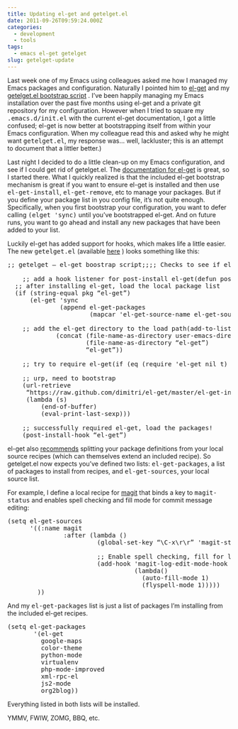 ```yaml
---
title: Updating el-get and getelget.el
date: 2011-09-26T09:59:24.000Z
categories:
  - development
  - tools
tags:
  - emacs el-get getelget
slug: getelget-update
---
```

Last week one of my Emacs using colleagues asked me how I managed my Emacs packages and configuration. Naturally I pointed him to [el-get][1]  and my [getelget.el bootstrap script][2] . I’ve been happily managing my Emacs installation over the past five months using el-get and a private git repository for my configuration. However when I tried to square my <tt class="docutils literal">.emacs.d/init.el</tt> with the current el-get documentation, I got a little confused; el-get is now better at bootstrapping itself from within your Emacs configuration. When my colleague read this and asked why he might want <tt class="docutils literal">getelget.el</tt>, my response was… well, lackluster; this is an attempt to document that a littler better.)

Last night I decided to do a little clean-up on my Emacs configuration, and see if I could get rid of getelget.el. The [documentation for el-get][3]  is great, so I started there. What I quickly realized is that the included el-get bootstrap mechanism is great if you want to ensure el-get is installed and then use <tt class="docutils literal"><span class="pre">el-get-install</span></tt>, <tt class="docutils literal"><span class="pre">el-get-remove</span></tt>, etc to manage your packages. But if you define your package list in you config file, it’s not quite enough. Specifically, when you first bootstrap your configuration, you want to defer calling <tt class="docutils literal">(elget 'sync)</tt> until you’ve bootstrapped el-get. And on future runs, you want to go ahead and install any new packages that have been added to your list.

Luckily el-get has added support for hooks, which makes life a little easier. The new <tt class="docutils literal">getelget.el</tt> (available [here][4] ) looks something like this:

<pre class="literal-block">;; getelget – el-get boostrap script;;;; Checks to see if el-get has been checked out, and bootstraps it if;; it has not. After bootstrapping, calls el-get to load specified;; packages.;;;; el-get-packages should be defined before including this file. Any;; definitions from el-get-sources will be appended to el-get-packages.;;;; Written in 2011 by Nathan R. Yergler ;;;; To the extent possible under law, the person who associated CC0 with;; getelget has waived all copyright and related or neighboring rights;; to getelget.;;;; You should have received a copy of the CC0 legalcode along with this;; work.  If not, see .

    ;; add a hook listener for post-install el-get(defun post-install-hook (pkg)
  ;; after installing el-get, load the local package list
  (if (string-equal pkg “el-get”)
      (el-get 'sync
              (append el-get-packages
                      (mapcar 'el-get-source-name el-get-sources)))))(add-hook 'el-get-post-install-hooks 'post-install-hook)

    ;; add the el-get directory to the load path(add-to-list 'load-path
             (concat (file-name-as-directory user-emacs-directory)
                     (file-name-as-directory “el-get”)
                     “el-get”))

    ;; try to require el-get(if (eq (require 'el-get nil t) nil)

    ;; urp, need to bootstrap
    (url-retrieve
     “https://raw.github.com/dimitri/el-get/master/el-get-install.el”
     (lambda (s)
         (end-of-buffer)
         (eval-print-last-sexp)))

    ;; successfully required el-get, load the packages!
    (post-install-hook “el-get”)
</pre>

el-get also [recommends][5]  splitting your package definitions from your local source recipes (which can themselves extend an included recipe). So getelget.el now expects you’ve defined two lists: <tt class="docutils literal"><span class="pre">el-get-packages</span></tt>, a list of packages to install from recipes, and <tt class="docutils literal"><span class="pre">el-get-sources</span></tt>, your local source list.

For example, I define a local recipe for [magit][6]  that binds a key to <tt class="docutils literal"><span class="pre">magit-status</span></tt> and enables spell checking and fill mode for commit message editing:

<pre class="literal-block">(setq el-get-sources
      '((:name magit
               :after (lambda ()
                        (global-set-key “\C-x\r\r” 'magit-status)

                        ;; Enable spell checking, fill for log editing
                        (add-hook 'magit-log-edit-mode-hook
                                  (lambda()
                                    (auto-fill-mode 1)
                                    (flyspell-mode 1)))))
        ))
</pre>

And my <tt class="docutils literal"><span class="pre">el-get-packages</span></tt> list is just a list of packages I’m installing from the included el-get recipes.

<pre class="literal-block">(setq el-get-packages
       '(el-get
         google-maps
         color-theme
         python-mode
         virtualenv
         php-mode-improved
         xml-rpc-el
         js2-mode
         org2blog))
</pre>

Everything listed in both lists will be installed.

<span class="caps">YMMV</span>, <span class="caps">FWIW</span>, <span class="caps">ZOMG</span>, <span class="caps">BBQ</span>, etc.



 [1]: https://github.com/dimitri/el-get
 [2]: http://yergler.net/blog/2011/04/19/managing-my-emacs-packages-with-el-get/
 [3]: https://github.com/dimitri/el-get/blob/master/README.asciidoc
 [4]: http://yergler.net/projects/2011/getelget-201109.el
 [5]: http://tapoueh.org/blog/2011/09/16-el-get-3.1.html
 [6]: https://github.com/magit/magit
